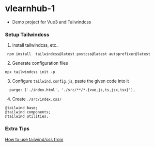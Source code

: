 # vlearnhub-1

- Demo project for Vue3 and Tailwindcss

### Setup Tailwindcss

1. Install tailwindcss, etc..

```
 npm install  tailwindcss@latest postcss@latest autoprefixer@latest
```

2.  Generate configuration files

```
npx tailwindcss init -p
```

3. Configure `tailwind.config.js`, paste the given code into it

```
  purge: ['./index.html', './src/**/*.{vue,js,ts,jsx,tsx}'],

```

4. Create `./src/index.css/`

```
@tailwind base;
@tailwind components;
@tailwind utilities;
```

### Extra Tips

[How to use tailwind/css from]('https://www.educative.io/answers/how-to-use-the-form-plugin-in-tailwind-css')
